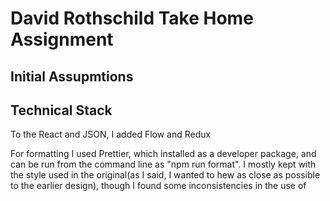 # David Rothschild Take Home Assignment

## Initial Assupmtions


## Technical Stack

To the React and JSON, I added Flow and Redux

For formatting I used Prettier, which installed as a developer package, and can be run from the command line as "npm run format". I mostly kept with the style used in the original(as I said, I wanted to hew as close as possible to the earlier design), though I found some inconsistencies in the use of
